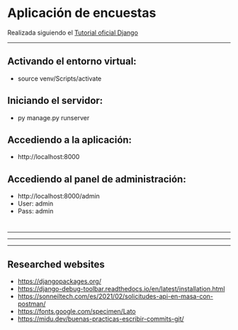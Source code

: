 # Aplicación de encuestas

Realizada siguiendo el [Tutorial oficial Django](https://docs.djangoproject.com/es/5.0/intro/tutorial01/)

---

## Activando el entorno virtual:
- source venv/Scripts/activate

## Iniciando el servidor:
- py manage.py runserver

## Accediendo a la aplicación:
- http://localhost:8000

## Accediendo al panel de administración:
- http://localhost:8000/admin
- User: admin
- Pass: admin

#
#


---
---
---

## Researched websites
- https://djangopackages.org/
- https://django-debug-toolbar.readthedocs.io/en/latest/installation.html
- https://sonneiltech.com/es/2021/02/solicitudes-api-en-masa-con-postman/
- https://fonts.google.com/specimen/Lato
- https://midu.dev/buenas-practicas-escribir-commits-git/
